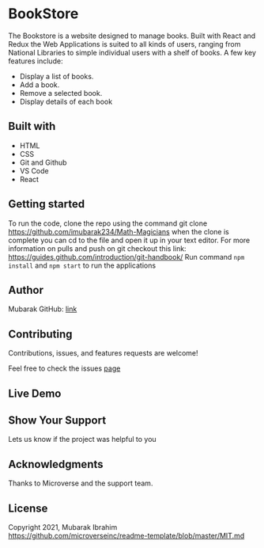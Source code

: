 # BookStore
The Bookstore is a website designed to manage books. Built with React and Redux the Web Applications is suited to all kinds of users, ranging from National Libraries to simple individual users with a shelf of books. A few key features include:

- Display a list of books.
- Add a book.
- Remove a selected book.
- Display details of each book

## Built with
- HTML
- CSS
- Git and Github
- VS Code
- React

## Getting started
To run the code, clone the repo using the command git clone https://github.com/imubarak234/Math-Magicians when the clone is complete you can cd to the file and open it up in your text editor. For more information on pulls and push on git checkout this link: https://guides.github.com/introduction/git-handbook/
Run command `npm install` and `npm start` to run the applications 

## Author 

Mubarak GitHub: [link](https://github.com/imubarak234)

## Contributing

Contributions, issues, and features requests are welcome!

Feel free to check the issues [page](https://github.com/imubarak234/bookstore/issues)

## Live Demo


## Show Your Support 

Lets us know if the project was helpful to you

## Acknowledgments 

Thanks to Microverse and the support team.

## License

Copyright 2021, Mubarak Ibrahim https://github.com/microverseinc/readme-template/blob/master/MIT.md
